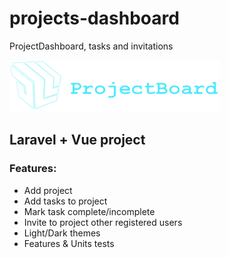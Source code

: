 # projects-dashboard
ProjectDashboard, tasks and invitations

![alt text][logo]

## Laravel + Vue project 

[logo]: https://github.com/usava/projects-dashboard/blob/master/public/images/pb_logo.png "Project Dashboard"

### Features:
* Add project
* Add tasks to project
* Mark task complete/incomplete
* Invite to project other registered users
* Light/Dark themes
* Features & Units tests
